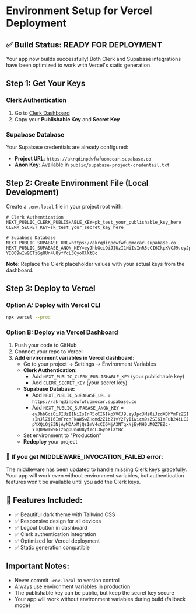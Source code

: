 # Environment Setup for Vercel Deployment

## ✅ Build Status: READY FOR DEPLOYMENT

Your app now builds successfully! Both Clerk and Supabase integrations have been optimized to work with Vercel's static generation.

## Step 1: Get Your Keys

### Clerk Authentication
1. Go to [Clerk Dashboard](https://dashboard.clerk.com/last-active?path=api-keys)
2. Copy your **Publishable Key** and **Secret Key**

### Supabase Database
Your Supabase credentials are already configured:
- **Project URL**: `https://akrqdinpdwfwfuomocar.supabase.co`
- **Anon Key**: Available in `public/supabase-project-credentail.txt`

## Step 2: Create Environment File (Local Development)

Create a `.env.local` file in your project root with:

```env
# Clerk Authentication
NEXT_PUBLIC_CLERK_PUBLISHABLE_KEY=pk_test_your_publishable_key_here
CLERK_SECRET_KEY=sk_test_your_secret_key_here

# Supabase Database
NEXT_PUBLIC_SUPABASE_URL=https://akrqdinpdwfwfuomocar.supabase.co
NEXT_PUBLIC_SUPABASE_ANON_KEY=eyJhbGciOiJIUzI1NiIsInR5cCI6IkpXVCJ9.eyJpc3MiOiJzdXBhYmFzZSIsInJlZiI6ImFrcnFkaW5wZHdmd2Z1b21vY2FyIiwicm9sZSI6ImFub24iLCJpYXQiOjE3NjAyNDAxMjQsImV4cCI6MjA3NTgxNjEyNH0.M0Z7EZc-YIQ09wIw9GTz6gOUn4U8yfYcL3GyoXlXtBc
```

**Note**: Replace the Clerk placeholder values with your actual keys from the dashboard.

## Step 3: Deploy to Vercel

### Option A: Deploy with Vercel CLI
```bash
npx vercel --prod
```

### Option B: Deploy via Vercel Dashboard
1. Push your code to GitHub
2. Connect your repo to Vercel
3. **Add environment variables in Vercel dashboard:**
   - Go to your project → Settings → Environment Variables
   - **Clerk Authentication:**
     - Add `NEXT_PUBLIC_CLERK_PUBLISHABLE_KEY` (your publishable key)
     - Add `CLERK_SECRET_KEY` (your secret key)
   - **Supabase Database:**
     - Add `NEXT_PUBLIC_SUPABASE_URL` = `https://akrqdinpdwfwfuomocar.supabase.co`
     - Add `NEXT_PUBLIC_SUPABASE_ANON_KEY` = `eyJhbGciOiJIUzI1NiIsInR5cCI6IkpXVCJ9.eyJpc3MiOiJzdXBhYmFzZSIsInJlZiI6ImFrcnFkaW5wZHdmd2Z1b21vY2FyIiwicm9sZSI6ImFub24iLCJpYXQiOjE3NjAyNDAxMjQsImV4cCI6MjA3NTgxNjEyNH0.M0Z7EZc-YIQ09wIw9GTz6gOUn4U8yfYcL3GyoXlXtBc`
   - Set environment to "Production"
   - **Redeploy** your project

### 🔧 **If you get MIDDLEWARE_INVOCATION_FAILED error:**
The middleware has been updated to handle missing Clerk keys gracefully. Your app will work even without environment variables, but authentication features won't be available until you add the Clerk keys.

## 🎉 Features Included:
- ✅ Beautiful dark theme with Tailwind CSS
- ✅ Responsive design for all devices
- ✅ Logout button in dashboard
- ✅ Clerk authentication integration
- ✅ Optimized for Vercel deployment
- ✅ Static generation compatible

## Important Notes:
- Never commit `.env.local` to version control
- Always use environment variables in production
- The publishable key can be public, but keep the secret key secure
- Your app will work without environment variables during build (fallback mode)

